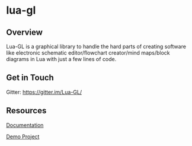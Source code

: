 # lua-gl

## Overview

Lua-GL is a graphical library to handle the hard parts of creating software like electronic schematic editor/flowchart creator/mind maps/block diagrams in Lua with just a few lines of code.

## Get in Touch
Gitter: https://gitter.im/Lua-GL/


## Resources

[Documentation](https://github.com/Deepak123bharat/lua-gl/wiki)
 
[Demo Project](https://github.com/Deepak123bharat/lua-gl/blob/master/Demo/DemoProject.lua)
